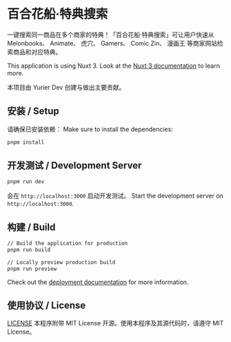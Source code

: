# 百合花船·特典搜索

一键搜索同一商品在多个商家的特典！「百合花船·特典搜索」可让用户快速从 Melonbooks、 Animate、 虎穴、 Gamers、 Comic Zin、 漫画王 等商家网站检索商品和对应特典。

This application is using Nuxt 3. Look at the [Nuxt 3 documentation](https://nuxt.com/docs/getting-started/introduction) to learn more.

本项目由 Yurier Dev 创建与做出主要贡献。

## 安装 / Setup
请确保已安装依赖：
Make sure to install the dependencies:

```bash
pnpm install
```

## 开发测试 / Development Server
```bash
pnpm run dev
```

会在 `http://localhost:3000` 启动开发测试。
Start the development server on `http://localhost:3000`.

## 构建 / Build
```bash
// Build the application for production
pnpm run build
```

```bash
// Locally preview production build
pnpm run preview
```

Check out the [deployment documentation](https://nuxt.com/docs/getting-started/deployment) for more information.

## 使用协议 / License
[LICENSE](/LICENSE)
本程序附带 MIT License 开源。使用本程序及其源代码时，请遵守 MIT License。

